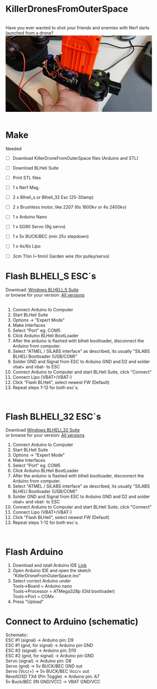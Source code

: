 # KillerDronesFromOuterSpace
</br>
Have you ever wanted to shot your friends and enemies with Nerf darts launched from a drone? 
</br>
<img src='https://github.com/tedelm/KillerDronesFromOuterSpace/blob/master/IMG/pic1.jpg'>
</br>
</br>

# Make
Needed
- [ ]  Download KillerDroneFromOuterSpace files (Arduino and STL)
- [ ]  Download BLHeli Suite
- [ ]  Print STL files
- [ ]  1 x Nerf Mag.
- [ ]  2 x Blheli_s or Blheli_32 Esc (25-30amp)
- [ ]  2 x Brushless motor, like 2207 (6s 1600kv or 4s 2400kv)
- [ ]  1 x Arduino Nano
- [ ]  1 x SG90 Servo (9g servo)
- [ ]  1 x 5v BUCK/BEC (min 25v stepdown)
- [ ]  1 x 4s/6s Lipo
- [ ]  3cm Thin (~1mm) Garden wire (for pulley/servo)


# Flash BLHELI_S ESC´s
Download: <a href='http://www.mediafire.com/file/23jnmpa0kiqry1k/BLHeliSuite16714902.zip/file'>Windows BLHELI_S Suite</a></br>
or browse for your version: <a href='https://www.mediafire.com/folder/dx6kfaasyo24l/BLHeliSuite'>All versions</a></br>
</br>
1. Connect Arduino to Computer</br>
2. Start BLHeli Suite</br>
3. Options -> "Expert Mode"</br>
4. Make Interfaces</br>
5. Select "Port" eg. COM5</br>
6. Click Arduino BLHeli BootLoader</br>
7. After the arduino is flashed with blheli bootloader, disconnect the Arduino from computer.</br>
8. Select "ATMEL / SILABS interface" as described, its usually "SILABS BLHELI Bootloader (USB/COM)"</br>
9. Solder GND and Signal from ESC to Arduino GND and D2 and solder vbat+ and vbat- to ESC</br>
10. Connect Arduino to Computer and start BLHeli Suite, click "Connect"</br>
11. Connect Lipo (VBAT+/VBAT-)</br>
12. Click "Flash BLHeli", select newest FW (Default)</br>
13. Repeat steps 1-12 for both esc´s.</br>
</br>


# Flash BLHELI_32 ESC´s
Download <a href='http://www.mediafire.com/file/as2n6rkbah053zp/BLHeliSuite32_32711.zip/file'>Windows BLHELI_32 Suite</a></br>
or browse for your version: <a href='https://www.mediafire.com/folder/dx6kfaasyo24l/BLHeliSuite'>All versions</a></br>
1. Connect Arduino to Computer</br>
2. Start BLHeli Suite</br>
3. Options -> "Expert Mode"</br>
4. Make Interfaces</br>
5. Select "Port" eg. COM5</br>
6. Click Arduino BLHeli BootLoader</br>
7. After the arduino is flashed with blheli bootloader, disconnect the Arduino from computer.</br>
8. Select "ATMEL / SILABS interface" as described, its usually "SILABS BLHELI Bootloader (USB/COM)"</br>
9. Solder GND and Signal from ESC to Arduino GND and D2 and solder vbat+ and vbat- to ESC</br>
10. Connect Arduino to Computer and start BLHeli Suite, click "Connect"</br>
11. Connect Lipo (VBAT+/VBAT-)</br>
12. Click "Flash BLHeli", select newest FW (Default)</br>
13. Repeat steps 1-12 for both esc´s.</br>
</br>

# Flash Arduino
1. Download and istall Arduino IDE <a href='https://www.arduino.cc/en/main/software'>Link</a></br>
2. Open Arduino IDE and open the sketch "KillerDroneFromOuterSpace.ino" </br>
3. Select correct Arduino under </br>
    Tools->Board = Arduino nano </br>
    Tools->Processor = ATMega328p (Old bootloader)</br>
    Tools->Port = COMx</br>
4. Press "Upload"    </br>

# Connect to Arduino (schematic)
Schematic:</br>
    ESC #1 (signal) -> Arduino pin: D9</br>
    ESC #1 (gnd, for signal) -> Arduino pin GND  </br>
    ESC #2 (signal) -> Arduino pin: D10</br>
    ESC #2 (gnd, for signal) -> Arduino pin GND</br>
    Servo (signal)  -> Arduino pin: D8</br>
    Servo (gnd)  -> 5v BUCK/BEC GND out</br>
    Servo (Vcc/+)  -> 5v BUCK/BEC Vcc/+ out</br>
    RevoltOSD TX4 (Pin Toggle) -> Arduino pin: A7</br>
    5v Buck/BEC (IN GND/VCC) -> VBAT GND/VCC</br>

```code
```